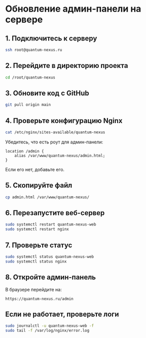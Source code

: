 # Обновление админ-панели на сервере

## 1. Подключитесь к серверу
```bash
ssh root@quantum-nexus.ru
```

## 2. Перейдите в директорию проекта
```bash
cd /root/quantum-nexus
```

## 3. Обновите код с GitHub
```bash
git pull origin main
```

## 4. Проверьте конфигурацию Nginx
```bash
cat /etc/nginx/sites-available/quantum-nexus
```

Убедитесь, что есть роут для админ-панели:
```nginx
location /admin {
    alias /var/www/quantum-nexus/admin.html;
}
```

Если его нет, добавьте его.

## 5. Скопируйте файл
```bash
cp admin.html /var/www/quantum-nexus/
```

## 6. Перезапустите веб-сервер
```bash
sudo systemctl restart quantum-nexus-web
sudo systemctl restart nginx
```

## 7. Проверьте статус
```bash
sudo systemctl status quantum-nexus-web
sudo systemctl status nginx
```

## 8. Откройте админ-панель
В браузере перейдите на:
```
https://quantum-nexus.ru/admin
```

## Если не работает, проверьте логи
```bash
sudo journalctl -u quantum-nexus-web -f
sudo tail -f /var/log/nginx/error.log
```







